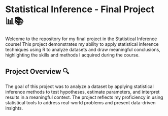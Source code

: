 # Statistical Inference - Final Project 📊📚

Welcome to the repository for my final project in the Statistical Inference course! This project demonstrates my ability to apply statistical inference techniques using R to analyze datasets and draw meaningful conclusions, highlighting the skills and methods I acquired during the course.

## Project Overview 🔍

The goal of this project was to analyze a dataset by applying statistical inference methods to test hypotheses, estimate parameters, and interpret results in a meaningful context. The project reflects my proficiency in using statistical tools to address real-world problems and present data-driven insights.
